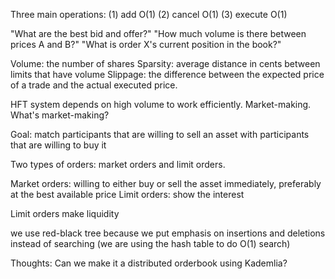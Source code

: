 Three main operations:
(1) add O(1)
(2) cancel O(1)
(3) execute O(1)

"What are the best bid and offer?"
"How much volume is there between prices A and B?"
"What is order X's current position in the book?"

Volume: the number of shares
Sparsity: average distance in cents between limits that have volume
Slippage: the difference between the expected price of a trade and the actual executed price.

HFT system depends on high volume to work efficiently. Market-making. What's market-making? 


Goal: match participants that are willing to sell an asset with participants that are willing to buy it

Two types of orders: market orders and limit orders. 

Market orders: willing to either buy or sell the asset immediately, preferably at the best available price
Limit orders: show the interest

Limit orders make liquidity





we use red-black tree because we put emphasis on insertions and deletions instead of searching (we are using the hash table to do O(1) search)



Thoughts:
Can we make it a distributed orderbook using Kademlia?